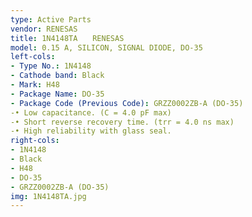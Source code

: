 ```yaml
---
type: Active Parts
vendor: RENESAS
title: 1N4148TA　　RENESAS
model: 0.15 A, SILICON, SIGNAL DIODE, DO-35
left-cols:
- Type No.: 1N4148
- Cathode band: Black
- Mark: H48
- Package Name: DO-35
- Package Code (Previous Code): GRZZ0002ZB-A (DO-35)
-• Low capacitance. (C = 4.0 pF max)
-• Short reverse recovery time. (trr = 4.0 ns max)
-• High reliability with glass seal.
right-cols:
- 1N4148
- Black
- H48
- DO-35
- GRZZ0002ZB-A (DO-35)
img: 1N4148TA.jpg
---
```

